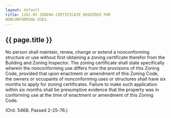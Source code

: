 ```yaml
---
layout: default 
title: 1262.05 ZONING CERTIFICATE REQUIRED FOR
NONCONFORMING USES.
---
```


{{ page.title }}
----------------

No person shall maintain, renew, change or extend a nonconforming
structure or use without first obtaining a zoning certificate therefor
from the Building and Zoning Inspector. The zoning certificate shall
state specifically wherein the nonconforming use differs from the
provisions of this Zoning Code, provided that upon enactment or
amendment of this Zoning Code, the owners or occupants of nonconforming
uses or structures shall have six months to apply for zoning
certificates. Failure to make such application within six months shall
be presumptive evidence that the property was in conforming use at the
time of enactment or amendment of this Zoning Code.

(Ord. 546B. Passed 2-25-76.)
